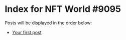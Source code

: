 # Index for NFT World #9095
Posts will be displayed in the order below:

- [Your first post](./001-first.md)

